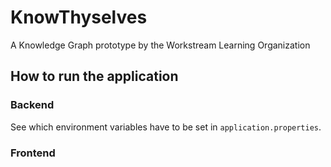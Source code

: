 # KnowThyselves
A Knowledge Graph prototype by the Workstream Learning Organization

## How to run the application

### Backend

See which environment variables have to be set in `application.properties`.

### Frontend
